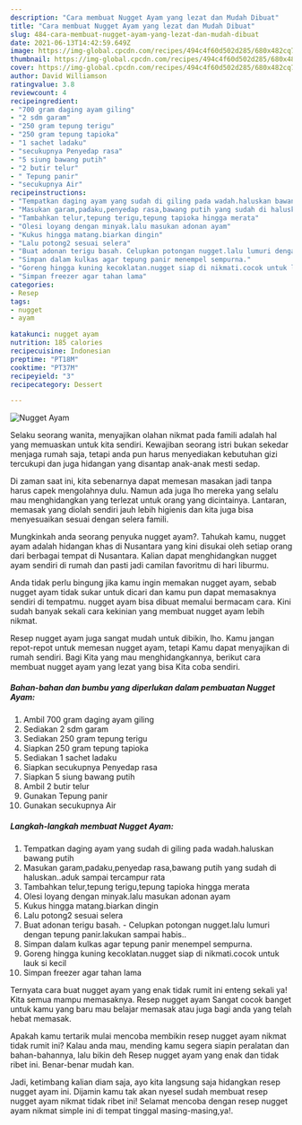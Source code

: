 ```yaml
---
description: "Cara membuat Nugget Ayam yang lezat dan Mudah Dibuat"
title: "Cara membuat Nugget Ayam yang lezat dan Mudah Dibuat"
slug: 484-cara-membuat-nugget-ayam-yang-lezat-dan-mudah-dibuat
date: 2021-06-13T14:42:59.649Z
image: https://img-global.cpcdn.com/recipes/494c4f60d502d285/680x482cq70/nugget-ayam-foto-resep-utama.jpg
thumbnail: https://img-global.cpcdn.com/recipes/494c4f60d502d285/680x482cq70/nugget-ayam-foto-resep-utama.jpg
cover: https://img-global.cpcdn.com/recipes/494c4f60d502d285/680x482cq70/nugget-ayam-foto-resep-utama.jpg
author: David Williamson
ratingvalue: 3.8
reviewcount: 4
recipeingredient:
- "700 gram daging ayam giling"
- "2 sdm garam"
- "250 gram tepung terigu"
- "250 gram tepung tapioka"
- "1 sachet ladaku"
- "secukupnya Penyedap rasa"
- "5 siung bawang putih"
- "2 butir telur"
- " Tepung panir"
- "secukupnya Air"
recipeinstructions:
- "Tempatkan daging ayam yang sudah di giling pada wadah.haluskan bawang putih"
- "Masukan garam,padaku,penyedap rasa,bawang putih yang sudah di haluskan..aduk sampai tercampur rata"
- "Tambahkan telur,tepung terigu,tepung tapioka hingga merata"
- "Olesi loyang dengan minyak.lalu masukan adonan ayam"
- "Kukus hingga matang.biarkan dingin"
- "Lalu potong2 sesuai selera"
- "Buat adonan terigu basah. Celupkan potongan nugget.lalu lumuri dengan tepung panir.lakukan sampai habis.."
- "Simpan dalam kulkas agar tepung panir menempel sempurna."
- "Goreng hingga kuning kecoklatan.nugget siap di nikmati.cocok untuk lauk si kecil"
- "Simpan freezer agar tahan lama"
categories:
- Resep
tags:
- nugget
- ayam

katakunci: nugget ayam 
nutrition: 185 calories
recipecuisine: Indonesian
preptime: "PT18M"
cooktime: "PT37M"
recipeyield: "3"
recipecategory: Dessert

---
```



![Nugget Ayam](https://img-global.cpcdn.com/recipes/494c4f60d502d285/680x482cq70/nugget-ayam-foto-resep-utama.jpg)

Selaku seorang wanita, menyajikan olahan nikmat pada famili adalah hal yang memuaskan untuk kita sendiri. Kewajiban seorang istri bukan sekedar menjaga rumah saja, tetapi anda pun harus menyediakan kebutuhan gizi tercukupi dan juga hidangan yang disantap anak-anak mesti sedap.

Di zaman  saat ini, kita sebenarnya dapat memesan masakan jadi tanpa harus capek mengolahnya dulu. Namun ada juga lho mereka yang selalu mau menghidangkan yang terlezat untuk orang yang dicintainya. Lantaran, memasak yang diolah sendiri jauh lebih higienis dan kita juga bisa menyesuaikan sesuai dengan selera famili. 



Mungkinkah anda seorang penyuka nugget ayam?. Tahukah kamu, nugget ayam adalah hidangan khas di Nusantara yang kini disukai oleh setiap orang dari berbagai tempat di Nusantara. Kalian dapat menghidangkan nugget ayam sendiri di rumah dan pasti jadi camilan favoritmu di hari liburmu.

Anda tidak perlu bingung jika kamu ingin memakan nugget ayam, sebab nugget ayam tidak sukar untuk dicari dan kamu pun dapat memasaknya sendiri di tempatmu. nugget ayam bisa dibuat memalui bermacam cara. Kini sudah banyak sekali cara kekinian yang membuat nugget ayam lebih nikmat.

Resep nugget ayam juga sangat mudah untuk dibikin, lho. Kamu jangan repot-repot untuk memesan nugget ayam, tetapi Kamu dapat menyajikan di rumah sendiri. Bagi Kita yang mau menghidangkannya, berikut cara membuat nugget ayam yang lezat yang bisa Kita coba sendiri.

<!--inarticleads1-->

##### Bahan-bahan dan bumbu yang diperlukan dalam pembuatan Nugget Ayam:

1. Ambil 700 gram daging ayam giling
1. Sediakan 2 sdm garam
1. Sediakan 250 gram tepung terigu
1. Siapkan 250 gram tepung tapioka
1. Sediakan 1 sachet ladaku
1. Siapkan secukupnya Penyedap rasa
1. Siapkan 5 siung bawang putih
1. Ambil 2 butir telur
1. Gunakan  Tepung panir
1. Gunakan secukupnya Air




<!--inarticleads2-->

##### Langkah-langkah membuat Nugget Ayam:

1. Tempatkan daging ayam yang sudah di giling pada wadah.haluskan bawang putih
1. Masukan garam,padaku,penyedap rasa,bawang putih yang sudah di haluskan..aduk sampai tercampur rata
1. Tambahkan telur,tepung terigu,tepung tapioka hingga merata
1. Olesi loyang dengan minyak.lalu masukan adonan ayam
1. Kukus hingga matang.biarkan dingin
1. Lalu potong2 sesuai selera
1. Buat adonan terigu basah. - Celupkan potongan nugget.lalu lumuri dengan tepung panir.lakukan sampai habis..
1. Simpan dalam kulkas agar tepung panir menempel sempurna.
1. Goreng hingga kuning kecoklatan.nugget siap di nikmati.cocok untuk lauk si kecil
1. Simpan freezer agar tahan lama




Ternyata cara buat nugget ayam yang enak tidak rumit ini enteng sekali ya! Kita semua mampu memasaknya. Resep nugget ayam Sangat cocok banget untuk kamu yang baru mau belajar memasak atau juga bagi anda yang telah hebat memasak.

Apakah kamu tertarik mulai mencoba membikin resep nugget ayam nikmat tidak rumit ini? Kalau anda mau, mending kamu segera siapin peralatan dan bahan-bahannya, lalu bikin deh Resep nugget ayam yang enak dan tidak ribet ini. Benar-benar mudah kan. 

Jadi, ketimbang kalian diam saja, ayo kita langsung saja hidangkan resep nugget ayam ini. Dijamin kamu tak akan nyesel sudah membuat resep nugget ayam nikmat tidak ribet ini! Selamat mencoba dengan resep nugget ayam nikmat simple ini di tempat tinggal masing-masing,ya!.

